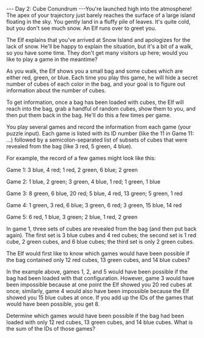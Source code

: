 --- Day 2: Cube Conundrum ---You're launched high into the atmosphere!
The apex of your trajectory just barely reaches the surface of a
large island floating in the sky. You gently land in a fluffy pile
of leaves. It's quite cold, but you don't see much snow. An Elf
runs over to greet you.

The Elf explains that you've arrived at Snow Island and apologizes
for the lack of snow. He'll be happy to explain the situation, but
it's a bit of a walk, so you have some time. They don't get many
visitors up here; would you like to play a game in the meantime?

As you walk, the Elf shows you a small bag and some cubes which are
either red, green, or blue. Each time you play this game, he will
hide a secret number of cubes of each color in the bag, and your
goal is to figure out information about the number of cubes.

To get information, once a bag has been loaded with cubes, the Elf
will reach into the bag, grab a handful of random cubes, show them
to you, and then put them back in the bag. He'll do this a few times
per game.

You play several games and record the information from each game
(your puzzle input). Each game is listed with its ID number (like
the 11 in Game 11: ...) followed by a semicolon-separated list of
subsets of cubes that were revealed from the bag (like 3 red, 5
green, 4 blue).

For example, the record of a few games might look like this:

Game 1: 3 blue, 4 red; 1 red, 2 green, 6 blue; 2 green

Game 2: 1 blue, 2 green; 3 green, 4 blue, 1 red; 1 green, 1 blue

Game 3: 8 green, 6 blue, 20 red; 5 blue, 4 red, 13 green; 5 green,
1 red

Game 4: 1 green, 3 red, 6 blue; 3 green, 6 red; 3 green, 15 blue,
14 red

Game 5: 6 red, 1 blue, 3 green; 2 blue, 1 red, 2 green



In game 1, three sets of cubes are revealed from the bag (and then
put back again). The first set is 3 blue cubes and 4 red cubes; the
second set is 1 red cube, 2 green cubes, and 6 blue cubes; the third
set is only 2 green cubes.

The Elf would first like to know which games would have been possible
if the bag contained only 12 red cubes, 13 green cubes, and 14 blue
cubes?

In the example above, games 1, 2, and 5 would have been possible
if the bag had been loaded with that configuration. However, game
3 would have been impossible because at one point the Elf showed
you 20 red cubes at once; similarly, game 4 would also have been
impossible because the Elf showed you 15 blue cubes at once. If you
add up the IDs of the games that would have been possible, you get
8.

Determine which games would have been possible if the bag had been
loaded with only 12 red cubes, 13 green cubes, and 14 blue cubes.
What is the sum of the IDs of those games?



